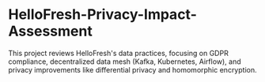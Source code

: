 # HelloFresh-Privacy-Impact-Assessment
This project reviews HelloFresh's data practices, focusing on GDPR compliance, decentralized data mesh (Kafka, Kubernetes, Airflow), and privacy improvements like differential privacy and homomorphic encryption.
